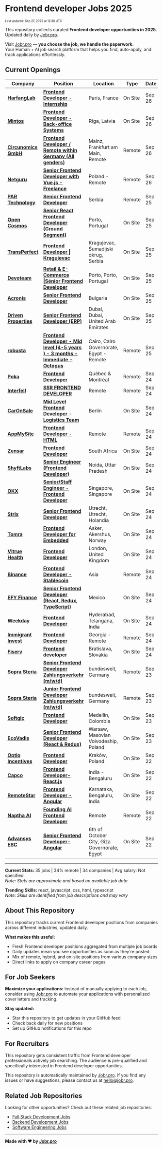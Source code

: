 <!-- prettier-ignore-start -->
# Frontend developer Jobs 2025

<sub><small>Last updated: Sep 27, 2025 at 12:30 UTC</small></sub>

This repository collects curated **Frontend developer opportunities in 2025**.  
Updated daily by [Jobr.pro](https://jobr.pro?utm_source=github&utm_medium=repo&utm_campaign=github-frontend-jobs).

Visit [Jobr.pro](https://jobr.pro?utm_source=github&utm_medium=repo&utm_campaign=github-frontend-jobs) — **you choose the job, we handle the paperwork**.  
Your Human + AI job search platform that helps you find, auto-apply, and track applications effortlessly.

## Current Openings

| Company | Position | Location | Type | Date |
| ------- | -------- | -------- | ---- | ------ |
| **[HarfangLab](https://harfanglab.io/)** | **[Frontend Developer - Internship](https://harfanglab-1666711819.teamtailor.com/jobs/6522085-frontend-developer-internship)** | Paris, France | On Site | Sep 26 |
| **[Mintos](https://www.mintos.com/)** | **[Frontend Developer - Back-office Systems](https://mintos.teamtailor.com/jobs/6520058-frontend-developer-back-office-systems)** | Rīga, Latvia | On Site | Sep 26 |
| **[Circunomics GmbH](https://www.circunomics.com/)** | **[Frontend Developer / Remote within Germany (All genders)](https://circunomics.jobs.personio.de/job/2066772)** | Mainz, Frankfurt am Main, Remote | Remote | Sep 26 |
| **[Netguru](https://www.netguru.com/)** | **[Senior Frontend Developer with Vue.js - Freelance](https://apply.workable.com/j/3B69A0CE50/apply)** | Poland - Remote | Remote | Sep 26 |
| **[PAR Technology](https://partech.com/)** | **[Senior Frontend Developer](https://jobs.ashbyhq.com/par%20technology/2ffe18a6-0254-4faf-a310-30171bfa3b77)** | Serbia | Remote | Sep 25 |
| **[Open Cosmos](https://www.open-cosmos.com/)** | **[Senior React Frontend Developer (Ground Segment)](https://careers.open-cosmos.com/jobs/6514932-senior-react-frontend-developer-ground-segment)** | Porto, Portugal | On Site | Sep 25 |
| **[TransPerfect](https://www.transperfect.com/)** | **[Frontend Developer \| Kragujevac](https://transperfect.recruitee.com/o/frontend-developer-kragujevac)** | Kragujevac, Šumadijski okrug, Serbia | On Site | Sep 25 |
| **[Devoteam](https://www.devoteam.com/)** | **[Retail & E-Commerce \|Sénior Frontend Developer](https://jobs.smartrecruiters.com/Devoteam/744000083838895-retail-e-commerce-senior-frontend-developer)** | Porto, Porto, Portugal | On Site | Sep 25 |
| **[Acronis](https://www.acronis.com/)** | **[Senior Frontend Developer](https://acronis.wd3.myworkdayjobs.com/en-US/acronis_careers/job/Bulgaria/Senior-Frontend-Developer_R-100494)** | Bulgaria | On Site | Sep 25 |
| **[Driven Properties](https://www.drivenproperties.com/)** | **[Senior Frontend Developer (ERP)](https://apply.workable.com/j/8F46D4EB1E/apply)** | Dubai, Dubai, United Arab Emirates | On Site | Sep 25 |
| **[robusta](https://robustastudio.com/)** | **[Frontend Developer - Mid level (4-5 years ) - 3 months - Immediate - Octopus](https://apply.workable.com/j/94675E7122/apply)** | Cairo, Cairo Governorate, Egypt - Remote | Remote | Sep 25 |
| **[Poka](https://www.poka.io/)** | **[Frontend Developer](https://job-boards.greenhouse.io/poka/jobs/5654359004)** | Québec & Montréal | Remote | Sep 24 |
| **[Interfell](https://www.interfell.com)** | **[SSR FRONTEND DEVELOPER](https://interfell.zohorecruit.com/jobs/Careers/754486000009294038)** | Remote | Remote | Sep 24 |
| **[CarOnSale](https://www.caronsale.com/)** | **[Mid Level Frontend Developer - Logistics Team](https://job-boards.eu.greenhouse.io/caronsale/jobs/4680325101)** | Berlin | On Site | Sep 24 |
| **[AppMySite](https://www.appmysite.com/)** | **[Frontend Developer - HTML](https://wishacloud.zohorecruit.com/jobs/Careers/543736000005148001)** | Remote | Remote | Sep 24 |
| **[Zensar](https://www.zensar.com/)** | **[Frontend Developer](https://fa-etvl-saasfaprod1.fa.ocs.oraclecloud.com/hcmUI/CandidateExperience/en/sites/jobsearch/job/135649)** | South Africa | On Site | Sep 24 |
| **[ShyftLabs](https://shyftlabs.io)** | **[Senior Engineer (Frontend Developer)](https://jobs.lever.co/shyftlabs/4f5cbce3-044e-4fe9-852e-00b69145d668)** | Noida, Uttar Pradesh | On Site | Sep 24 |
| **[OKX](https://www.okx.com/)** | **[Senior/Staff Engineer - Frontend Developer](https://job-boards.greenhouse.io/okx/jobs/5228184003)** | Singapore, Singapore | On Site | Sep 24 |
| **[Strix](https://strix.net/)** | **[Senior Frontend Developer](https://career.strix.net/o/senior-frontend-developer)** | Utrecht, Utrecht, Holandia | On Site | Sep 24 |
| **[Tomra](https://www.tomra.com/)** | **[Frontend Developer for Embedded](https://jobs.smartrecruiters.com/Tomra/744000083616156-frontend-developer-for-embedded)** | Asker, Akershus, Norway | On Site | Sep 24 |
| **[Vitrue Health](https://www.vitruehealth.com/)** | **[Frontend Developer](https://vitruehealth.teamtailor.com/jobs/6499850-frontend-developer)** | London, United Kingdom | On Site | Sep 24 |
| **[Binance](https://www.binance.com/)** | **[Frontend Developer - Stablecoin](https://jobs.lever.co/binance/cc55db68-14ea-4c9e-a03e-37886e770f2f)** | Asia | Remote | Sep 24 |
| **[EFY Finance](https://www.efyfinance.com/)** | **[Senior Frontend Developer (React, Redux, TypeScript)](https://jobs.lever.co/efinti/8290aa58-a291-4884-a8ff-4e901e390b58)** | Mexico | On Site | Sep 24 |
| **[Weekday](https://www.weekday.works)** | **[Frontend Developer](https://apply.workable.com/j/7B95E0CA48/apply)** | Hyderabad, Telangana, India | On Site | Sep 24 |
| **[Immigrant Invest](https://immigrantinvest.com/)** | **[Frontend Developer](https://apply.workable.com/j/284D2553BB/apply)** | Georgia - Remote | Remote | Sep 24 |
| **[Fiserv](https://www.fiserv.com/)** | **[Frontend developer](https://fiserv.wd5.myworkdayjobs.com/en-US/EXT/job/Bratislava-Slovakia/Frontend-developer_R-10363473)** | Bratislava, Slovakia | On Site | Sep 24 |
| **[Sopra Steria](https://www.soprasteria.com)** | **[Senior Frontend Developer Zahlungsverkehr (m/w/d)](https://jobs.smartrecruiters.com/SopraSteria1/744000083478756-senior-frontend-developer-zahlungsverkehr-m-w-d-)** | bundesweit, Germany | Remote | Sep 23 |
| **[Sopra Steria](https://www.soprasteria.com)** | **[Junior Frontend Developer Zahlungsverkehr (m/w/d)](https://jobs.smartrecruiters.com/SopraSteria1/744000083476062-junior-frontend-developer-zahlungsverkehr-m-w-d-)** | bundesweit, Germany | Remote | Sep 23 |
| **[Softgic](https://softgic.co/)** | **[Frontend Developer](https://softwareestrategico.zohorecruit.com/jobs/Careers/684512000011817094)** | Medellin, Colombia | On Site | Sep 23 |
| **[EcoVadis](https://ecovadis.com)** | **[Senior Frontend Developer (React & Redux)](https://jobs.smartrecruiters.com/ecovadis/744000083462786-senior-frontend-developer-react-redux-)** | Warsaw, Masovian Voivodeship, Poland | On Site | Sep 23 |
| **[Optio Incentives](https://www.optioincentives.com/)** | **[Frontend Developer](https://careers.optioincentives.no/jobs/6487130-frontend-developer)** | Kraków, Poland | On Site | Sep 22 |
| **[Capco](https://www.capco.com/)** | **[Frontend Developer- React.js](https://job-boards.greenhouse.io/capco/jobs/7248010)** | India - Bengaluru | On Site | Sep 22 |
| **[RemoteStar](https://www.remotestar.io/)** | **[Frontend Developer - Angular](https://remotestar-team.freshteam.com/jobs/eerM5i6KapsI/frontend-developer-angular)** | Karnataka, Bengaluru, India | On Site | Sep 22 |
| **[Naptha AI](https://naptha.ai/)** | **[Founding AI Frontend Developer](https://jobs.ashbyhq.com/naptha/6d56395f-ae96-4182-ac3d-392f724f9a0f)** | Remote | Remote | Sep 22 |
| **[Advansys ESC](https://www.advansys-esc.com/)** | **[Senior Frontend Developer-Angular](https://apply.workable.com/j/CF67F032ED/apply)** | 6th of October City, Giza Governorate, Egypt | On Site | Sep 22 |

---

**Current Stats:** 35 jobs | 34% remote | 34 companies | Avg salary: Not specified  
_Note: Stats are approximate and based on available job data_

**Trending Skills:** react, javascript, css, html, typescript  
_Note: Skills are identified from job descriptions and may vary_

## About This Repository

This repository tracks current Frontend developer positions from companies across different industries, updated daily.

**What makes this useful:**

- Fresh Frontend developer positions aggregated from multiple job boards
- Daily updates mean you see opportunities as soon as they're posted
- Mix of remote, hybrid, and on-site positions from various company sizes
- Direct links to apply on company career pages

## For Job Seekers

**Maximize your applications:** Instead of manually applying to each job, consider using [Jobr.pro](https://jobr.pro?utm_source=github&utm_medium=repo&utm_campaign=github-frontend-jobs) to automate your applications with personalized cover letters and tracking.

**Stay updated:**

- Star this repository to get updates in your GitHub feed
- Check back daily for new positions
- Set up GitHub notifications for this repo

## For Recruiters

This repository gets consistent traffic from Frontend developer professionals actively job searching. The audience is pre-qualified and specifically interested in Frontend developer opportunities.

This repository is automatically maintained by [Jobr.pro](https://jobr.pro?utm_source=github&utm_medium=repo&utm_campaign=github-frontend-jobs). If you find any issues or have suggestions, please contact us at hello@jobr.pro.

## Related Job Repositories

Looking for other opportunities? Check out these related job repositories:

- [Full Stack Development Jobs](https://github.com/jobs-jobr-pro/Full-Stack-Development-Jobs)
- [Backend Development Jobs](https://github.com/jobs-jobr-pro/Backend-Development-Jobs)
- [Software Engineering Jobs](https://github.com/jobs-jobr-pro/Software-Engineering-Jobs)



---

**Made with ❤️ by [Jobr.pro](https://jobr.pro?utm_source=github&utm_medium=repo&utm_campaign=github-frontend-jobs)**
<!-- prettier-ignore-end -->
